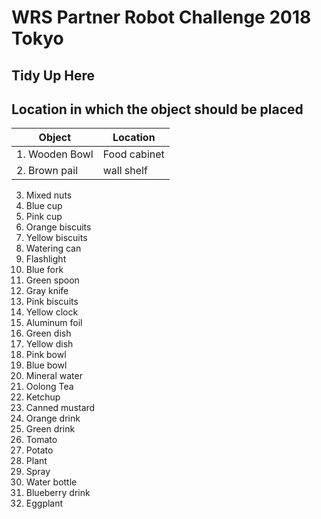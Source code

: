 # WRS Partner Robot Challenge 2018 Tokyo  

## Tidy Up Here  

## Location in which the object should be placed  

| Object | Location |
| --- | --- |
| 1. Wooden Bowl | Food cabinet |
| 2. Brown pail | wall shelf |

3. Mixed nuts
4. Blue cup
5. Pink cup
6. Orange biscuits
7. Yellow biscuits
8. Watering can
9. Flashlight
10. Blue fork
11. Green spoon
12. Gray knife
13. Pink biscuits
14. Yellow clock
15. Aluminum foil
16. Green dish
17. Yellow dish
18. Pink bowl
19. Blue bowl
20. Mineral water
21. Oolong Tea 
22. Ketchup
23. Canned mustard
24. Orange drink
25. Green drink
26. Tomato
27. Potato
28. Plant
29. Spray
30. Water bottle
31. Blueberry drink
32. Eggplant
